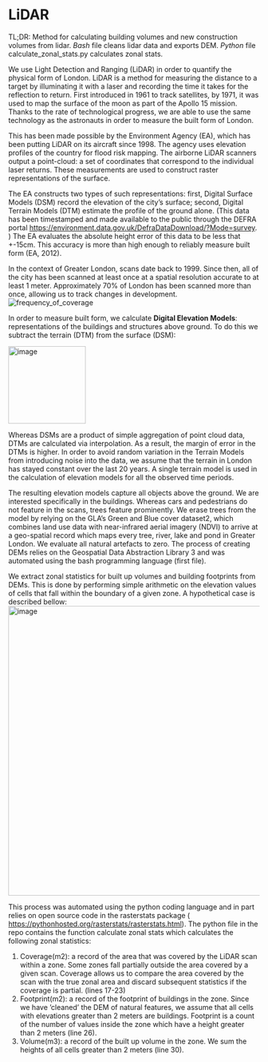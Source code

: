 # LiDAR

TL;DR: Method for calculating building volumes and new construction volumes from lidar. _Bash_ file cleans lidar data and exports DEM. _Python_ file calculate_zonal_stats.py calculates zonal stats.




We use Light Detection and Ranging (LiDAR) in order to quantify the physical form of London. LiDAR is a method for measuring the distance to a target by illuminating it with a laser and recording the time it takes for the reflection to return. First introduced in 1961 to track satellites, by 1971, it was used to map the surface of the moon as part of the Apollo 15 mission. Thanks to the rate of technological progress, we are able to use the same technology as the astronauts in order to measure the built form of London.

This has been made possible by the Environment Agency (EA), which has been putting LiDAR on its aircraft since 1998. The agency uses elevation profiles of the country for flood risk mapping. The airborne LiDAR scanners output a point-cloud: a set of coordinates that correspond to the individual laser returns. These measurements are used to construct raster representations of the surface.


The EA constructs two types of such representations: first, Digital Surface Models (DSM) record the elevation of the city’s surface; second, Digital Terrain Models (DTM) estimate the profile of the ground alone. (This data has been timestamped and made available to the public through the DEFRA portal https://environment.data.gov.uk/DefraDataDownload/?Mode=survey.
) The EA evaluates the absolute height error of this data to be less that +-15cm. This accuracy is more than high enough to reliably measure built form (EA, 2012).
 
In the context of Greater London, scans date back to 1999. Since then, all of the city has been scanned at least once at a spatial resolution accurate to at least 1 meter. Approximately 70% of London has been scanned more than once, allowing us to track changes in development.
![frequency_of_coverage](https://user-images.githubusercontent.com/73239125/128371302-7eb7ff3c-41be-4cc8-9cda-c39b7c8028d6.png)

In order to measure built form, we calculate **Digital Elevation Models**: representations of the buildings and structures above ground. To do this we subtract the terrain (DTM) from the surface (DSM):

<img width="155" alt="image" src="https://user-images.githubusercontent.com/73239125/128371452-97de1db0-6980-4665-aba7-9e4516b6dbfb.png">

Whereas DSMs are a product of simple aggregation of point cloud data, DTMs are calculated via interpolation. As a result, the margin of error in the DTMs is higher. In order to avoid random variation in the Terrain Models from introducing noise into the data, we assume that the terrain in London has stayed constant over the last 20 years. A single terrain model is used in the calculation of elevation models for all the observed time periods.


The resulting elevation models capture all objects above the ground. We are interested specifically in the buildings. Whereas cars and pedestrians do not feature in the scans, trees feature prominently. We erase trees from the model by relying on the GLA’s Green and Blue cover dataset2, which combines land use data with near-infrared aerial imagery (NDVI) to arrive at a geo-spatial record which maps every tree, river, lake and pond in Greater London. We evaluate all natural artefacts to zero. The process of creating DEMs relies on the Geospatial Data Abstraction Library 3 and was automated using the bash programming language (first file).


We extract zonal statistics for built up volumes and building footprints from DEMs. This is done by performing simple arithmetic on the elevation values of cells that fall within the boundary of a given zone. A hypothetical case is described bellow:
<img width="580" alt="image" src="https://user-images.githubusercontent.com/73239125/128372387-2ada1c1b-c422-43bd-9fbb-df283bb42d2d.png">


This process was automated using the python coding language and in part relies on open source code in the rasterstats package ( https://pythonhosted.org/rasterstats/rasterstats.html). The python file in the repo contains the function calculate zonal stats which calculates the following zonal statistics:
1. Coverage(m2): a record of the area that was covered by the LiDAR scan within a zone. Some zones fall partially outside the area covered by a given scan. Coverage allows us to compare the area covered by the scan with the true zonal area and discard subsequent statistics if the coverage is partial. (lines 17-23)
2. Footprint(m2): a record of the footprint of buildings in the zone. Since we have ’cleaned’ the DEM of natural features, we assume that all cells with elevations greater than 2 meters are buildings. Footprint is a count of the number of values inside the zone which have a height greater than 2 meters (line 26).
3. Volume(m3): a record of the built up volume in the zone. We sum the heights of all cells greater than 2 meters (line 30).


